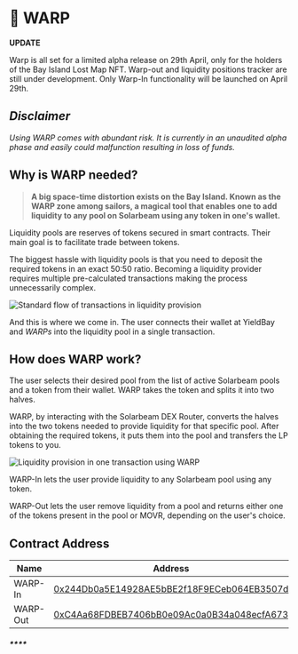 # 🔁 WARP

**UPDATE**

Warp is all set for a limited alpha release on 29th April, only for the holders of the Bay Island Lost Map NFT. Warp-out and liquidity positions tracker are still under development. Only Warp-In functionality will be launched on April 29th.

## _**Disclaimer**_

_Using WARP comes with abundant risk. It is currently in an unaudited alpha phase and easily could malfunction resulting in loss of funds._

## Why is WARP needed?

> **A big space-time distortion exists on the Bay Island. Known as the WARP zone among sailors, a magical tool that enables one to add liquidity to any pool on Solarbeam using any token in one's wallet.**

Liquidity pools are reserves of tokens secured in smart contracts. Their main goal is to facilitate trade between tokens.

The biggest hassle with liquidity pools is that you need to deposit the required tokens in an exact 50:50 ratio. Becoming a liquidity provider requires multiple pre-calculated transactions making the process unnecessarily complex.

![Standard flow of transactions in liquidity provision](../.gitbook/assets/https\_\_\_bucketeer-e05bbc84-baa3-437e-9518-adb32be77984.s3.amazonaws.com\_public\_images\_8b7e852b-7f5a-4056-971c-dc3c307d430b\_901x576.png)

And this is where we come in. The user connects their wallet at YieldBay and _WARPs_ into the liquidity pool in a single transaction.

## How does WARP work?

The user selects their desired pool from the list of active Solarbeam pools and a token from their wallet. WARP takes the token and splits it into two halves.

WARP, by interacting with the Solarbeam DEX Router, converts the halves into the two tokens needed to provide liquidity for that specific pool. After obtaining the required tokens, it puts them into the pool and transfers the LP tokens to you.

![Liquidity provision in one transaction using WARP](../.gitbook/assets/https\_\_\_bucketeer-e05bbc84-baa3-437e-9518-adb32be77984.s3.amazonaws.com\_public\_images\_48504990-b8f7-4291-85c1-b61fc6f5124c\_752x576.png)

WARP-In lets the user provide liquidity to any Solarbeam pool using any token.

WARP-Out lets the user remove liquidity from a pool and returns either one of the tokens present in the pool or MOVR, depending on the user's choice.

## Contract Address

| Name     | Address                                                                                                                        |   |   |
| -------- | ------------------------------------------------------------------------------------------------------------------------------ | - | - |
| WARP-In  | [0x244Db0a5E14928AE5bBE2f18F9ECeb064EB3507d](https://moonriver.moonscan.io/address/0x244Db0a5E14928AE5bBE2f18F9ECeb064EB3507d) |   |   |
| WARP-Out | [0xC4Aa68FDBEB7406bB0e09Ac0a0B34a048ecfA673](https://moonriver.moonscan.io/address/0xC4Aa68FDBEB7406bB0e09Ac0a0B34a048ecfA673) |   |   |

#### _****_
